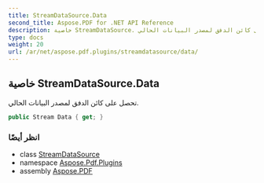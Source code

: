```yaml
---
title: StreamDataSource.Data
second_title: Aspose.PDF for .NET API Reference
description: خاصية StreamDataSource. تحصل على كائن الدفق لمصدر البيانات الحالي
type: docs
weight: 20
url: /ar/net/aspose.pdf.plugins/streamdatasource/data/
---
```

## خاصية StreamDataSource.Data

تحصل على كائن الدفق لمصدر البيانات الحالي.

```csharp
public Stream Data { get; }
```

### انظر أيضًا

* class [StreamDataSource](../)
* namespace [Aspose.Pdf.Plugins](../../../aspose.pdf.plugins/)
* assembly [Aspose.PDF](../../../)